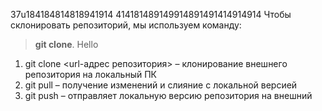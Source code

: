 37u184184814818941914
414181489149914891491414914914
Чтобы склонировать репозиторий, мы используем команду:  
> **git clone**.
Hello 

1. git clone <url-адрес репозитория> – клонирование внешнего репозитория на  локальный ПК
2.	git pull – получение изменений и слияние с локальной версией
3.	git push – отправляет локальную версию репозитория на внешний